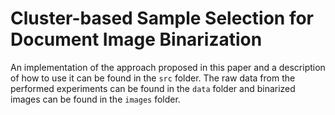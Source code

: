 # Cluster-based Sample Selection for Document Image Binarization

An implementation of the approach proposed in this paper and a description of how to use it can be found in the `src` folder. 
The raw data from the performed experiments can be found in the `data` folder and binarized images can be found in the `images` folder.

